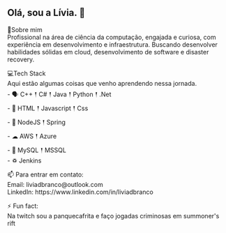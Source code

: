 ## Olá, sou a Lívia. 👋
<p> 
🙋<h>Sobre mim</h></br>
Profissional na área de ciência da computação, engajada e curiosa, com experiência em desenvolvimento e infraestrutura. Buscando desenvolver habilidades sólidas em cloud, desenvolvimento de software e disaster recovery. 
</p> 
<p> 
💻Tech Stack</br>
Aqui estão algumas coisas que venho aprendendo nessa jornada. </br>
 -  🗣 C++ 𒑰 C# 𒑰 Java 𒑰 Python 𒑰 .Net</br>
 -  📱 HTML 𒑰 Javascript 𒑰 Css</br>
 -  🎒 NodeJS 𒑰 Spring</br>
 -  ☁ AWS 𒑰 Azure</br>
 -  🚧 MySQL 𒑰 MSSQL</br>
 -  ♽ Jenkins</br>
</p> 
<p>
📫 Para entrar em contato:</br>
Email: liviadbranco@outlook.com</br>
LinkedIn: https://www.linkedin.com/in/liviadbranco</br>
</p> 
<p>
⚡ Fun fact:</br>
Na twitch sou a panquecafrita e faço jogadas criminosas em summoner's rift
</p> 
